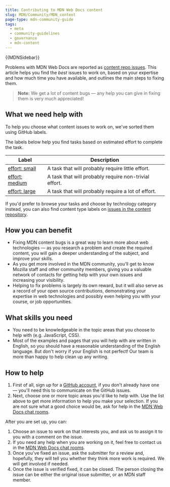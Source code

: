 ```yaml
---
title: Contributing to MDN Web Docs content
slug: MDN/Community/MDN_content
page-type: mdn-community-guide
tags:
  - meta
  - community-guidelines
  - governance
  - mdn-content
---
```


{{MDNSidebar}}

Problems with MDN Web Docs are reported as [content repo issues](https://github.com/mdn/content/issues). This article helps you find the _best_ issues to work on, based on your expertise and how much time you have available, and outlines the main steps to fixing them.

> **Note:** We get a lot of content bugs — any help you can give in fixing them is very much appreciated!

## What we need help with

To help you choose what content issues to work on, we've sorted them using GitHub labels.

The labels below help you find tasks based on estimated effort to complete the task.

| Label                                                                      | Description                                          |
| -------------------------------------------------------------------------- | ---------------------------------------------------- |
| [effort: small](https://github.com/mdn/content/labels/effort%3A%20small)   | A task that will probably require little effort. |
| [effort: medium](https://github.com/mdn/content/labels/effort%3A%20medium) | A task that will probably require non-trivial effort. |
| [effort: large](https://github.com/mdn/content/labels/effort%3A%20large)   | A task that will probably require a lot of effort. |

If you'd prefer to browse your tasks and choose by technology category instead, you can also find content type labels on [issues in the content repository](https://github.com/mdn/content/issues).

## How you can benefit

- Fixing MDN content bugs is a great way to learn more about web technologies — as you research a problem and create the required content, you will gain a deeper understanding of the subject, and improve your skills.
- As you get more involved in the MDN community, you'll get to know Mozilla staff and other community members, giving you a valuable network of contacts for getting help with your own issues and increasing your visibility.
- Helping to fix problems is largely its own reward, but it will also serve as a record of your open source contributions, demonstrating your expertise in web technologies and possibly even helping you with your course, or job opportunities.

## What skills you need

- You need to be knowledgeable in the topic areas that you choose to help with (e.g. JavaScript, CSS).
- Most of the examples and pages that you will help with are written in English, so you should have a reasonable understanding of the English language. But don't worry if your English is not perfect! Our team is more than happy to help clean up any writing.

## How to help

1. First of all, sign up for a [GitHub account](https://github.com/join), if you don't already have one — you'll need this to communicate on the GitHub issues.
2. Next, choose one or more topic areas you'd like to help with. Use the list above to get more information to help you make your selection. If you are not sure what a good choice would be, ask for help in the [MDN Web Docs chat rooms](/en-US/docs/MDN/Community/Communication_channels#chat_rooms).

After you are set up, you can:

1. Choose an issue to work on that interests you, and ask us to assign it to you with a comment on the issue.
2. If you need any help when you are working on it, feel free to contact us in the [MDN Web Docs chat rooms](/en-US/docs/MDN/Community/Communication_channels#chat_rooms).
3. Once you've fixed an issue, ask the submitter for a review and, hopefully, they will tell you whether they think more work is required. We will get involved if needed.
4. Once the issue is verified fixed, it can be closed. The person closing the issue can be either the original issue submitter, or an MDN staff member.

